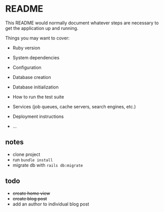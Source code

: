 # README

This README would normally document whatever steps are necessary to get the
application up and running.

Things you may want to cover:

* Ruby version

* System dependencies

* Configuration

* Database creation

* Database initialization

* How to run the test suite

* Services (job queues, cache servers, search engines, etc.)

* Deployment instructions

* ...

## notes
* clone project
* run `bundle install`
* migrate db with `rails db:migrate`


## todo
* ~~create home view~~
* ~~create blog post~~
* add an author to individual blog post
